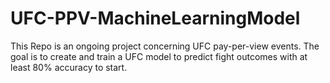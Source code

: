 # UFC-PPV-MachineLearningModel
This Repo is an ongoing project concerning UFC pay-per-view events. The goal is to create and train a UFC model to predict fight outcomes with at least 80% accuracy to start.
